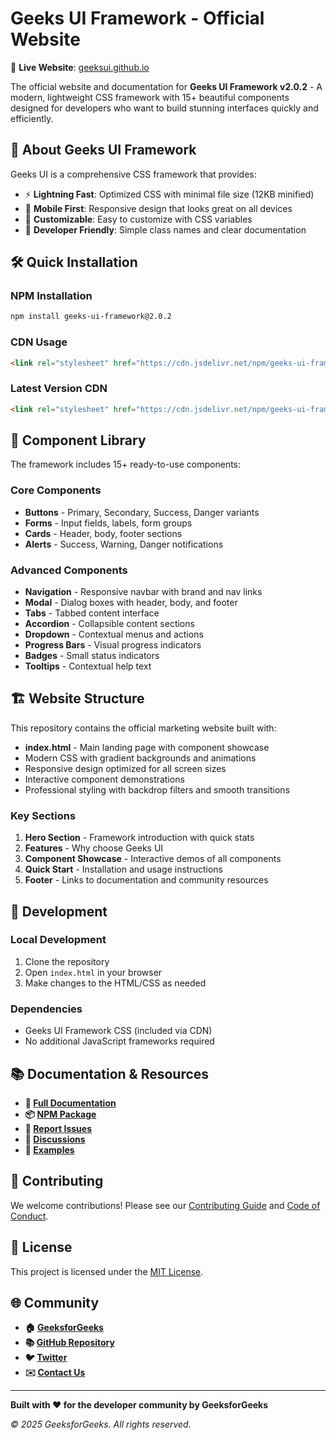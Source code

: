 # Geeks UI Framework - Official Website

🚀 **Live Website**: [geeksui.github.io](https://geeksui.github.io)

The official website and documentation for **Geeks UI Framework v2.0.2** - A modern, lightweight CSS framework with 15+ beautiful components designed for developers who want to build stunning interfaces quickly and efficiently.

## 🌟 About Geeks UI Framework

Geeks UI is a comprehensive CSS framework that provides:

- ⚡ **Lightning Fast**: Optimized CSS with minimal file size (12KB minified)
- 📱 **Mobile First**: Responsive design that looks great on all devices
- 🎨 **Customizable**: Easy to customize with CSS variables
- 🔧 **Developer Friendly**: Simple class names and clear documentation

## 🛠️ Quick Installation

### NPM Installation
```bash
npm install geeks-ui-framework@2.0.2
```

### CDN Usage
```html
<link rel="stylesheet" href="https://cdn.jsdelivr.net/npm/geeks-ui-framework@2.0.2/dist/geeks-ui.min.css">
```

### Latest Version CDN
```html
<link rel="stylesheet" href="https://cdn.jsdelivr.net/npm/geeks-ui-framework@latest/dist/geeks-ui.min.css">
```

## 🎨 Component Library

The framework includes 15+ ready-to-use components:

### Core Components
- **Buttons** - Primary, Secondary, Success, Danger variants
- **Forms** - Input fields, labels, form groups
- **Cards** - Header, body, footer sections
- **Alerts** - Success, Warning, Danger notifications

### Advanced Components
- **Navigation** - Responsive navbar with brand and nav links
- **Modal** - Dialog boxes with header, body, and footer
- **Tabs** - Tabbed content interface
- **Accordion** - Collapsible content sections
- **Dropdown** - Contextual menus and actions
- **Progress Bars** - Visual progress indicators
- **Badges** - Small status indicators
- **Tooltips** - Contextual help text

## 🏗️ Website Structure

This repository contains the official marketing website built with:

- **index.html** - Main landing page with component showcase
- Modern CSS with gradient backgrounds and animations
- Responsive design optimized for all screen sizes
- Interactive component demonstrations
- Professional styling with backdrop filters and smooth transitions

### Key Sections

1. **Hero Section** - Framework introduction with quick stats
2. **Features** - Why choose Geeks UI
3. **Component Showcase** - Interactive demos of all components
4. **Quick Start** - Installation and usage instructions
5. **Footer** - Links to documentation and community resources

## 🚀 Development

### Local Development
1. Clone the repository
2. Open `index.html` in your browser
3. Make changes to the HTML/CSS as needed

### Dependencies
- Geeks UI Framework CSS (included via CDN)
- No additional JavaScript frameworks required

## 📚 Documentation & Resources

- **📖 [Full Documentation](https://github.com/Geeks-UI-Css-Framework/Geeks_UI/blob/main/README.md)**
- **📦 [NPM Package](https://www.npmjs.com/package/geeks-ui-framework/v/2.0.2)**
- **🐛 [Report Issues](https://github.com/Geeks-UI-Css-Framework/Geeks_UI/issues)**
- **💬 [Discussions](https://github.com/Geeks-UI-Css-Framework/Geeks_UI/discussions)**
- **🎯 [Examples](https://github.com/Geeks-UI-Css-Framework/Geeks_UI/tree/main/demo)**

## 🤝 Contributing

We welcome contributions! Please see our [Contributing Guide](https://github.com/Geeks-UI-Css-Framework/Geeks_UI/blob/main/CONTRIBUTING.md) and [Code of Conduct](https://github.com/Geeks-UI-Css-Framework/Geeks_UI/blob/main/CODE_OF_CONDUCT.md).

## 📄 License

This project is licensed under the [MIT License](https://github.com/Geeks-UI-Css-Framework/Geeks_UI/blob/main/LICENSE).

## 🌐 Community

- **🏠 [GeeksforGeeks](https://www.geeksforgeeks.org)**
- **📚 [GitHub Repository](https://github.com/Geeks-UI-Css-Framework/Geeks_UI)**
- **🐦 [Twitter](https://twitter.com/geeksforgeeks)**
- **✉️ [Contact Us](mailto:contribute@geeksforgeeks.org)**

---

**Built with ❤️ for the developer community by GeeksforGeeks**

*© 2025 GeeksforGeeks. All rights reserved.*